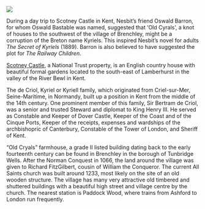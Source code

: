 <a href="https://juncture-digital.org"><img src="https://juncture-digital.org/images/ve-button.png"/></a>
<param author="Eleanor Fitzsimons" banner="/images/banners/19c.jpg" layout="vtl" title="Edith Nesbit, Scotney Castle" ve-config=""/>

<param aliases="Brenchley" eid="Q2197855" ve-entity=""/>
<param aliases="Scotney Castle" eid="Q7435720" ve-entity=""/>
<param aliases="Dover Castle" eid="Q950970" ve-entity=""/>
<param aliases="Cinque Ports" eid="Q748895" ve-entity=""/>
<param aliases="Tunbridge Wells" eid="Q665489" ve-entity=""/>
<param aliases="Paddock Wood" eid="Q2063096" ve-entity=""/>
<param aliases="Oswald Barron" eid="Q7108096" ve-entity=""/>
<param aliases="Criel-sur-Mer" eid="Q670675" ve-entity=""/>
<param aliases="Cinque Ports" eid="Q748895" ve-entity=""/>

During a day trip to Scotney Castle in Kent, Nesbit’s friend Oswald Barron, for whom Oswald Bastable was named, suggested that ‘Old Cyrals’, a knot of houses to the southwest of the village of Brenchley, might be a corruption of the Breton name Kyriels. This inspired Nesbit’s novel for adults _The Secret of Kyriels_ (1889). Barron is also believed to have suggested the plot for _The Railway Children_.
<param ve-image-v2 manifest="https://iiif.juncture-digital.org/wc:The_Ruins_of_Old_Scotney_Castle.JPG/manifest.json">
<param center="Q2197855" ve-map="" zoom="15"/>

[Scotney Castle](https://www.nationaltrust.org.uk/scotney-castle), a National Trust property, is an English country house with beautiful formal gardens located to the south-east of Lamberhurst in the valley of the River Bewl in Kent. 
<param ve-image-v2 manifest="https://iiif.juncture-digital.org/wc:Scotney_Castle_with_white_wisteria.JPG/manifest.json">
<param center="Q7435720" ve-map="" zoom="15"/>

The de Criol, Kyriel or Kyriell family, which originated from Criel-sur-Mer, Seine-Maritime, in Normandy, built up a position in Kent from the middle of the 14th century. One prominent member of this family, Sir Bertram de Criol, was a senior and trusted Steward and diplomat to King Henry III. He served as Constable and Keeper of Dover Castle, Keeper of the Coast and of the Cinque Ports, Keeper of the receipts, expenses and wardships of the archbishopric of Canterbury, Constable of the Tower of London, and Sheriff of Kent.
<param ve-image-v2 manifest="https://iiif.juncture-digital.org/wc:Henry-the-iii-of-england.jpg/manifest.json">
<param center="Q748895" ve-map="" zoom="8"/>

“Old Cryals” farmhouse, a grade II listed building dating back to the early fourteenth century can be found in Brenchley in the borough of Tunbridge Wells. After the Norman Conquest in 1066, the land around the village was given to Richard FitzGilbert, cousin of William the Conqueror. The current All Saints church was built around 1233, most likely on the site of an old wooden structure. The village has many very attractive old timbered and shuttered buildings with a beautiful high street and village centre by the church. The nearest station is Paddock Wood, where trains from Ashford to London run frequently.
<param ve-image-v2 manifest="https://iiif.juncture-digital.org/wc:Pond%2C_Cryals_Farm_-_geograph.org.uk_-_1745032.jpg/manifest.json">
<param center="Q26554237" ve-map="" zoom="12"/>
